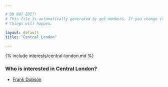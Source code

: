 ```yaml
---

# DO NOT EDIT!
# This file is automatically generated by get-members. If you change it, bad
# things will happen.

layout: default
title: "Central London"

---
```


{% include interests/central-london.md %}

### Who is interested in Central London?


* [Frank Dobson](members/frank-dobson.html)

